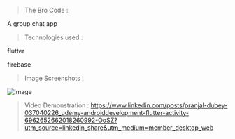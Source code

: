 > The Bro Code :

A group chat app

> Technologies used :

flutter

firebase

> Image Screenshots :

![image](https://user-images.githubusercontent.com/96309032/184338318-44cf5bf3-7052-4dec-99be-c32b1f4655f9.png)


> Video Demonstration :
https://www.linkedin.com/posts/pranjal-dubey-037040226_udemy-androiddevelopment-flutter-activity-6962652662018260992-OoSZ?utm_source=linkedin_share&utm_medium=member_desktop_web
